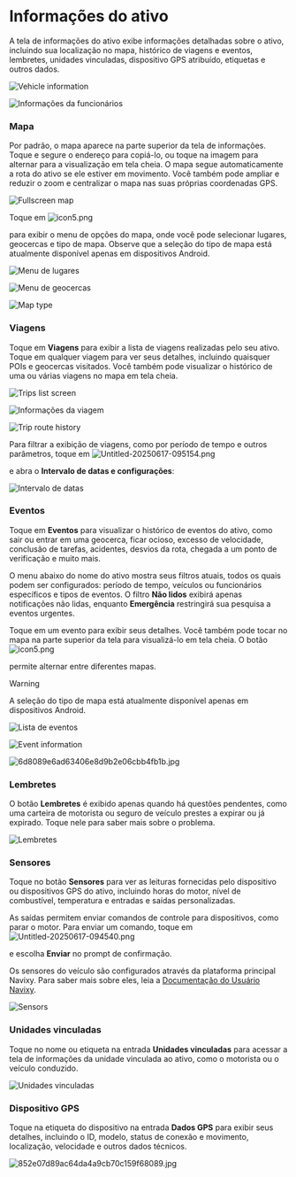 # Informações do ativo

A tela de informações do ativo exibe informações detalhadas sobre o ativo, incluindo sua localização no mapa, histórico de viagens e eventos, lembretes, unidades vinculadas, dispositivo GPS atribuído, etiquetas e outros dados.

![Vehicle information](attachments/840e516bc7c04be292a0759421b6c013.png)

![Informações da funcionários](attachments/55ced715e8b04dc6a75a58dcc362bc75.png)

### Mapa

Por padrão, o mapa aparece na parte superior da tela de informações. Toque e segure o endereço para copiá-lo, ou toque na imagem para alternar para a visualização em tela cheia. O mapa segue automaticamente a rota do ativo se ele estiver em movimento. Você também pode ampliar e reduzir o zoom e centralizar o mapa nas suas próprias coordenadas GPS.

![Fullscreen map](attachments/ef43d5111f864837a4c5998567072a40.jpg)

Toque em ![icon5.png](attachments/72b55e8f-c207-46df-bb7b-df4900c1db13)

 para exibir o menu de opções do mapa, onde você pode selecionar lugares, geocercas e tipo de mapa. Observe que a seleção do tipo de mapa está atualmente disponível apenas em dispositivos Android.

![Menu de lugares](attachments/08e7d91a04e1464bb372cc3afed7fa49.jpg)

![Menu de geocercas](attachments/894c57b8ed994f548e7d654e1aee36a4.jpg)

![Map type](attachments/300ca55032a242cfb9ff2e6a6fdcb8eb.jpg)

### Viagens

Toque em **Viagens** para exibir a lista de viagens realizadas pelo seu ativo. Toque em qualquer viagem para ver seus detalhes, incluindo quaisquer POIs e geocercas visitados. Você também pode visualizar o histórico de uma ou várias viagens no mapa em tela cheia.

![Trips list screen](attachments/ab5eab3c8c9b4e7eb8543a14651bfd09.jpg)

![Informações da viagem](attachments/1c421700e084489c9c2d06e536e9aea5.jpg)

![Trip route history](attachments/8d532584b8c149228df5eebcb7c6c4cf.jpg)

Para filtrar a exibição de viagens, como por período de tempo e outros parâmetros, toque em ![Untitled-20250617-095154.png](attachments/Untitled-20250617-095154.png)

 e abra o **Intervalo de datas e configurações**:

![Intervalo de datas](attachments/26353ff594b74ca7a9fb2cc5022962f6.png)

### Eventos

Toque em **Eventos** para visualizar o histórico de eventos do ativo, como sair ou entrar em uma geocerca, ficar ocioso, excesso de velocidade, conclusão de tarefas, acidentes, desvios da rota, chegada a um ponto de verificação e muito mais.

O menu abaixo do nome do ativo mostra seus filtros atuais, todos os quais podem ser configurados: período de tempo, veículos ou funcionários específicos e tipos de eventos. O filtro **Não lidos** exibirá apenas notificações não lidas, enquanto **Emergência** restringirá sua pesquisa a eventos urgentes.

Toque em um evento para exibir seus detalhes. Você também pode tocar no mapa na parte superior da tela para visualizá-lo em tela cheia. O botão ![icon5.png](attachments/72b55e8f-c207-46df-bb7b-df4900c1db13)

 permite alternar entre diferentes mapas.

> [!WARNING]
> A seleção do tipo de mapa está atualmente disponível apenas em dispositivos Android.

![Lista de eventos](attachments/d5cf72b7479e42838d936f80e2420712.png)

![Event information](attachments/c2c4a00cebf8488891f5c3285d637d9a.png)

![6d8089e6ad63406e8d9b2e06cbb4fb1b.jpg](attachments/6d8089e6ad63406e8d9b2e06cbb4fb1b.jpg)

### Lembretes

O botão **Lembretes** é exibido apenas quando há questões pendentes, como uma carteira de motorista ou seguro de veículo prestes a expirar ou já expirado. Toque nele para saber mais sobre o problema.

![Lembretes](attachments/fe23524ef6da433c9b05c5532fe567c9.jpg)

### Sensores

Toque no botão **Sensores** para ver as leituras fornecidas pelo dispositivo ou dispositivos GPS do ativo, incluindo horas do motor, nível de combustível, temperatura e entradas e saídas personalizadas.

As saídas permitem enviar comandos de controle para dispositivos, como parar o motor. Para enviar um comando, toque em ![Untitled-20250617-094540.png](attachments/Untitled-20250617-094540.png)

 e escolha **Enviar** no prompt de confirmação.

Os sensores do veículo são configurados através da plataforma principal Navixy. Para saber mais sobre eles, leia a [Documentação do Usuário Navixy](https://squaregps.atlassian.net/wiki/spaces/UDOCPT/pages/3025245254/Sensores+de+ve+culos?atlOrigin=eyJpIjoiYzIyMDM3YmIyZGRiNDE1YzlhY2E3ZmQxYjRkMzJkNzMiLCJwIjoiYyJ9).

![Sensors](attachments/a01c7ccfc60c4baaa94e31bfecd56121.png)

### Unidades vinculadas

Toque no nome ou etiqueta na entrada **Unidades vinculadas** para acessar a tela de informações da unidade vinculada ao ativo, como o motorista ou o veículo conduzido.

![Unidades vinculadas](attachments/0a5c5c3d5b334f489500bcdd740867d1.png)

### Dispositivo GPS

Toque na etiqueta do dispositivo na entrada **Dados GPS** para exibir seus detalhes, incluindo o ID, modelo, status de conexão e movimento, localização, velocidade e outros dados técnicos.

![852e07d89ac64da4a9cb70c159f68089.jpg](attachments/852e07d89ac64da4a9cb70c159f68089.jpg)